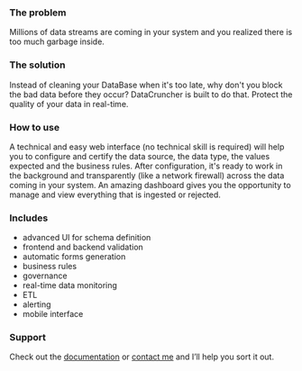 ### The problem
Millions of data streams are coming in your system and you realized there is too much garbage inside.

### The solution
Instead of cleaning your DataBase when it's too late, why don't you block the bad data before they occur?
DataCruncher is built to do that. Protect the quality of your data in real-time.

### How to use
A technical and easy web interface (no technical skill is required) will help you to configure and certify the data source, the data type, the values expected and the business rules.
After configuration, it's ready to work in the background and transparently (like a network firewall) across the data coming in your system. An amazing dashboard gives you the opportunity to manage and view everything that is ingested or rejected.

### Includes
* advanced UI for schema definition
* frontend and backend validation
* automatic forms generation
* business rules
* governance
* real-time data monitoring
* ETL
* alerting
* mobile interface

### Support
Check out the [documentation](https://github.com/altimario/DataCruncher) or [contact me](https://www.linkedin.com/in/altimario/) and I’ll help you sort it out.
